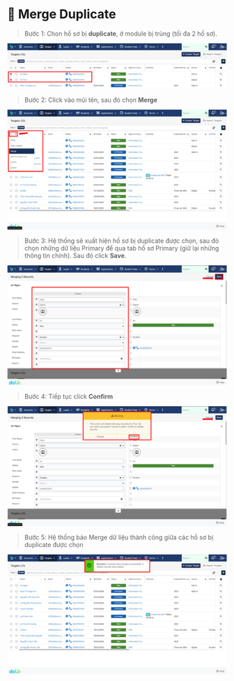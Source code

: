 # 🤲 Merge Duplicate

> Bước 1: Chon hồ sơ bị **duplicate**, ở module bị trùng (tối đa 2 hồ sơ).

![](<../../.gitbook/assets/image (115) (1).png>)

> Bước 2: Click vào mũi tên, sau đó chọn **Merge**

![](<../../.gitbook/assets/image (114) (1) (1) (1).png>)

> Bước 3: Hệ thống sẽ xuất hiện hồ sơ bị duplicate được chọn, sau đó chọn những dữ liệu Primary để qua tab hồ sơ Primary (giữ lại những thông tin chính). Sau đó click **Save**.

![](<../../.gitbook/assets/image (121) (1) (1) (1).png>)

> Bước 4: Tiếp tục click **Confirm**

![](<../../.gitbook/assets/image (107) (2).png>)

> Bước 5: Hệ thống báo Merge dữ liệu thành công giữa các hồ sơ bị duplicate được chọn

![](<../../.gitbook/assets/image (119) (1) (1).png>)
